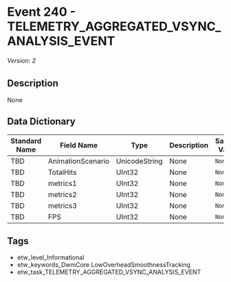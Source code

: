 # Event 240 - TELEMETRY_AGGREGATED_VSYNC_ANALYSIS_EVENT
###### Version: 2

## Description
None

## Data Dictionary
|Standard Name|Field Name|Type|Description|Sample Value|
|---|---|---|---|---|
|TBD|AnimationScenario|UnicodeString|None|`None`|
|TBD|TotalHits|UInt32|None|`None`|
|TBD|metrics1|UInt32|None|`None`|
|TBD|metrics2|UInt32|None|`None`|
|TBD|metrics3|UInt32|None|`None`|
|TBD|FPS|UInt32|None|`None`|

## Tags
* etw_level_Informational
* etw_keywords_DwmCore LowOverheadSmoothnessTracking
* etw_task_TELEMETRY_AGGREGATED_VSYNC_ANALYSIS_EVENT